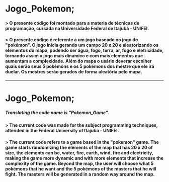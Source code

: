 # Jogo_Pokemon;

#### > O presente código foi montado para a materia de técnicas de programação, cursada na Universidade Federal de Itajubá - UNIFEI.

#### > O presente código é referente a um jogo baseado no jogo do "pokémon". O jogo inicia gerando um campo 20 x 20 e aleatorizando os elementos do mapa, podendo ser água, fogo, terra, ar, fogo e eletricidade, tornando assim o jogo mais dinamico e com mais elementos que aumentam a complexidade. Além do mapa o usário deverar escolher quais serão seus 5 pokémons e os 5 pokémons dos mestre que ele irá duelar. Os mestres serão gerados de forma aleatória pelo mapa.
----------
# Jogo_Pokemon;
##### Translating the code name is "Pokemon_Game".

#### > The current code was made for the subject programming techniques, attended in the Federal University of Itajubá - UNIFEI.

#### > The current code refers to a game based in the "pokemon" game. The game starts randomizing the elements of the map that has 20 x 20 of size, the elements can be, water, fire, earth, wind, fire and electricity, making the game more dynamic and with more elements that increase the complexity  of the game. Beyond the map, the user will choose what 5 pokémons that he want and the 5 pokémons of the masters that he will fight. The masters will be generated in a random way around the map.

    
